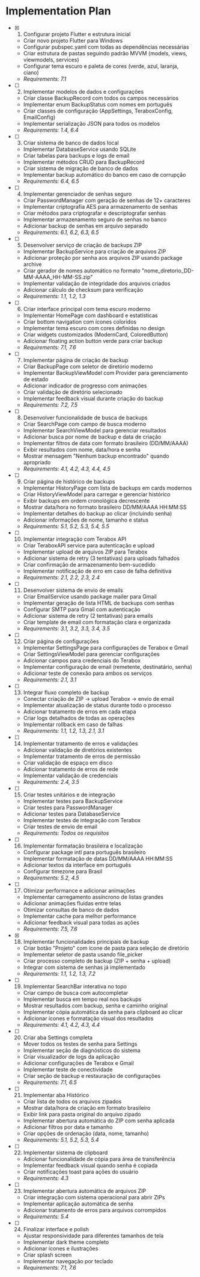 # Implementation Plan

- [x] 1. Configurar projeto Flutter e estrutura inicial


  - Criar novo projeto Flutter para Windows
  - Configurar pubspec.yaml com todas as dependências necessárias
  - Criar estrutura de pastas seguindo padrão MVVM (models, views, viewmodels, services)
  - Configurar tema escuro e paleta de cores (verde, azul, laranja, ciano)
  - _Requirements: 7.1_

- [ ] 2. Implementar modelos de dados e configurações
  - Criar classe BackupRecord com todos os campos necessários
  - Implementar enum BackupStatus com nomes em português
  - Criar classes de configuração (AppSettings, TeraboxConfig, EmailConfig)
  - Implementar serialização JSON para todos os modelos
  - _Requirements: 1.4, 6.4_

- [ ] 3. Criar sistema de banco de dados local
  - Implementar DatabaseService usando SQLite
  - Criar tabelas para backups e logs de email
  - Implementar métodos CRUD para BackupRecord
  - Criar sistema de migração de banco de dados
  - Implementar backup automático do banco em caso de corrupção
  - _Requirements: 6.4, 6.5_




- [ ] 4. Implementar gerenciador de senhas seguro
  - Criar PasswordManager com geração de senhas de 12+ caracteres
  - Implementar criptografia AES para armazenamento de senhas
  - Criar métodos para criptografar e descriptografar senhas
  - Implementar armazenamento seguro de senhas no banco
  - Adicionar backup de senhas em arquivo separado
  - _Requirements: 6.1, 6.2, 6.3, 6.5_

- [ ] 5. Desenvolver serviço de criação de backups ZIP
  - Implementar BackupService para criação de arquivos ZIP
  - Adicionar proteção por senha aos arquivos ZIP usando package archive
  - Criar gerador de nomes automático no formato "nome_diretorio_DD-MM-AAAA_HH-MM-SS.zip"
  - Implementar validação de integridade dos arquivos criados
  - Adicionar cálculo de checksum para verificação
  - _Requirements: 1.1, 1.2, 1.3_

- [ ] 6. Criar interface principal com tema escuro moderno
  - Implementar HomePage com dashboard e estatísticas
  - Criar bottom navigation com ícones coloridos
  - Implementar tema escuro com cores definidas no design
  - Criar widgets customizados (ModernCard, ColoredButton)
  - Adicionar floating action button verde para criar backup
  - _Requirements: 7.1, 7.6_

- [ ] 7. Implementar página de criação de backup
  - Criar BackupPage com seletor de diretório moderno
  - Implementar BackupViewModel com Provider para gerenciamento de estado
  - Adicionar indicador de progresso com animações
  - Criar validação de diretório selecionado
  - Implementar feedback visual durante criação do backup
  - _Requirements: 7.2, 7.5_

- [ ] 8. Desenvolver funcionalidade de busca de backups
  - Criar SearchPage com campo de busca moderno
  - Implementar SearchViewModel para gerenciar resultados
  - Adicionar busca por nome de backup e data de criação
  - Implementar filtros de data com formato brasileiro (DD/MM/AAAA)
  - Exibir resultados com nome, data/hora e senha
  - Mostrar mensagem "Nenhum backup encontrado" quando apropriado
  - _Requirements: 4.1, 4.2, 4.3, 4.4, 4.5_

- [ ] 9. Criar página de histórico de backups
  - Implementar HistoryPage com lista de backups em cards modernos
  - Criar HistoryViewModel para carregar e gerenciar histórico
  - Exibir backups em ordem cronológica decrescente
  - Mostrar data/hora no formato brasileiro DD/MM/AAAA HH:MM:SS
  - Implementar detalhes do backup ao clicar (incluindo senha)
  - Adicionar informações de nome, tamanho e status
  - _Requirements: 5.1, 5.2, 5.3, 5.4, 5.5_

- [ ] 10. Implementar integração com Terabox API
  - Criar TeraboxAPI service para autenticação e upload
  - Implementar upload de arquivos ZIP para Terabox
  - Adicionar sistema de retry (3 tentativas) para uploads falhados
  - Criar confirmação de armazenamento bem-sucedido
  - Implementar notificação de erro em caso de falha definitiva
  - _Requirements: 2.1, 2.2, 2.3, 2.4_

- [ ] 11. Desenvolver sistema de envio de emails
  - Criar EmailService usando package mailer para Gmail
  - Implementar geração de lista HTML de backups com senhas
  - Configurar SMTP para Gmail com autenticação
  - Adicionar sistema de retry (2 tentativas) para emails
  - Criar template de email com formatação clara e organizada
  - _Requirements: 3.1, 3.2, 3.3, 3.4, 3.5_

- [ ] 12. Criar página de configurações
  - Implementar SettingsPage para configurações de Terabox e Gmail
  - Criar SettingsViewModel para gerenciar configurações
  - Adicionar campos para credenciais do Terabox
  - Implementar configuração de email (remetente, destinatário, senha)
  - Adicionar teste de conexão para ambos os serviços
  - _Requirements: 2.1, 3.1_

- [ ] 13. Integrar fluxo completo de backup
  - Conectar criação de ZIP → upload Terabox → envio de email
  - Implementar atualização de status durante todo o processo
  - Adicionar tratamento de erros em cada etapa
  - Criar logs detalhados de todas as operações
  - Implementar rollback em caso de falhas
  - _Requirements: 1.1, 1.2, 1.3, 2.1, 3.1_

- [ ] 14. Implementar tratamento de erros e validações
  - Adicionar validação de diretórios existentes
  - Implementar tratamento de erros de permissão
  - Criar validação de espaço em disco
  - Adicionar tratamento de erros de rede
  - Implementar validação de credenciais
  - _Requirements: 2.4, 3.5_

- [ ] 15. Criar testes unitários e de integração
  - Implementar testes para BackupService
  - Criar testes para PasswordManager
  - Adicionar testes para DatabaseService
  - Implementar testes de integração com Terabox
  - Criar testes de envio de email
  - _Requirements: Todos os requisitos_

- [ ] 16. Implementar formatação brasileira e localização
  - Configurar package intl para português brasileiro
  - Implementar formatação de datas DD/MM/AAAA HH:MM:SS
  - Adicionar textos da interface em português
  - Configurar timezone para Brasil
  - _Requirements: 5.2, 4.5_

- [ ] 17. Otimizar performance e adicionar animações
  - Implementar carregamento assíncrono de listas grandes
  - Adicionar animações fluidas entre telas
  - Otimizar consultas de banco de dados
  - Implementar cache para melhor performance
  - Adicionar feedback visual para todas as ações
  - _Requirements: 7.5, 7.6_

- [x] 18. Implementar funcionalidades principais de backup



  - Criar botão "Projeto" com ícone de pasta para seleção de diretório
  - Implementar seletor de pasta usando file_picker
  - Criar processo completo de backup (ZIP + senha + upload)
  - Integrar com sistema de senhas já implementado
  - _Requirements: 1.1, 1.2, 1.3, 7.2_

- [ ] 19. Implementar SearchBar interativa no topo
  - Criar campo de busca com autocompletar
  - Implementar busca em tempo real nos backups
  - Mostrar resultados com backup, senha e caminho original
  - Implementar cópia automática da senha para clipboard ao clicar
  - Adicionar ícones e formatação visual dos resultados
  - _Requirements: 4.1, 4.2, 4.3, 4.4_

- [ ] 20. Criar aba Settings completa
  - Mover todos os testes de senha para Settings
  - Implementar seção de diagnósticos do sistema
  - Criar visualizador de logs da aplicação
  - Adicionar configurações de Terabox e Gmail
  - Implementar teste de conectividade
  - Criar seção de backup e restauração de configurações
  - _Requirements: 7.1, 6.5_

- [ ] 21. Implementar aba Histórico
  - Criar lista de todos os arquivos zipados
  - Mostrar data/hora de criação em formato brasileiro
  - Exibir link para pasta original do arquivo zipado
  - Implementar abertura automática do ZIP com senha aplicada
  - Adicionar filtros por data e tamanho
  - Criar opções de ordenação (data, nome, tamanho)
  - _Requirements: 5.1, 5.2, 5.3, 5.4_

- [ ] 22. Implementar sistema de clipboard
  - Adicionar funcionalidade de cópia para área de transferência
  - Implementar feedback visual quando senha é copiada
  - Criar notificações toast para ações do usuário
  - _Requirements: 4.3_

- [ ] 23. Implementar abertura automática de arquivos ZIP
  - Criar integração com sistema operacional para abrir ZIPs
  - Implementar aplicação automática de senha
  - Adicionar tratamento de erros para arquivos corrompidos
  - _Requirements: 5.4_

- [ ] 24. Finalizar interface e polish
  - Ajustar responsividade para diferentes tamanhos de tela
  - Implementar dark theme completo
  - Adicionar ícones e ilustrações
  - Criar splash screen
  - Implementar navegação por teclado
  - _Requirements: 7.1, 7.6_